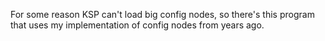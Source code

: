 For some reason KSP can't load big config nodes, so there's this program that uses my implementation of config nodes from years ago.
